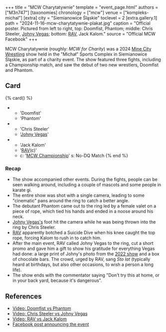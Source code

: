 +++
title = "MCW Charytatywnie"
template = "event_page.html"
authors = ["M3n747"]
[taxonomies]
chronology = ["mcw"]
venue = ["kompleks-michal"]
[extra]
city = "Siemianowice Śląskie"
toclevel = 2
[extra.gallery.1]
path = "2024-11-16-mcw-charytatywnie-plakat.jpg"
caption = "Official poster. Pictured from left to right, top: Doomfist, Phantom; middle: Chris Steeler, [Johny Vegas](@/w/johny-vegas.md); bottom: [RAV](@/w/rav.md), Jack Kalom."
source = "Official MCW Facebook"
+++

MCW Charytatywnie (roughly: _MCW for Charity_) was a 2024 [Mine City Wrestling](@/o/mcw.md) show held in the "Michał" Sports Complex in Siemianowice Śląskie, as part of a charity event. The show featured three fights, including a Championship match, and saw the debut of two new wrestlers, Doomfist and Phantom.

## Card

{% card() %}
- - 'Doomfist'
  - 'Phantom'
- - 'Chris Steeler'
  - '[Johny Vegas](@/w/johny-vegas.md)'
- - 'Jack Kalom'
  - '[RAV](@/w/rav.md)(c)'
  - c: '[MCW Championship](@/c/mcw-championship.md)'
    s: No-DQ Match
{% end %}

### Recap

* The show accompanied other events. During the fights, people can be seen walking around, including a couple of mascots and some people in karate gi.
* The entire show was shot with a single camera, leading to some "cinematic" pans around the ring to catch a better angle.
* The debutant Phantom came out to the ring led by a female valet on a piece of rope, which tied his hands and ended in a noose around his neck.
* [Johny Vegas's](@/w/johny-vegas.md) foot hit the camera while he was being thrown into the ring by Chris Steeler.
* [RAV](@/w/rav.md) apparently botched a Suicide Dive when his knee caught the top rope, forcing Kalom to rush in to catch him.
* After the main event, RAV called Johny Vegas to the ring, cut a short promo and gave him a gift to show his gratitude for everything Vegas had done: a large print of Johny's photo from the [2022 show](@/e/mcw/2022-10-15-mcw-charity-show.md) and a box of chocolate bars. The crowd, urged by RAV, sang _Sto lat_ (typically heard at birthdays, but also other occasions, to wish a person a long life).
* The show ends with the commentator saying "Don't try this at home, or in your back yard, because it's dangerous".

## References

* [Video: Doomfist vs Phantom](https://www.youtube.com/watch?v=NosWwenwHFU)
* [Video: Chris Steeler vs Johny Vegas](https://www.youtube.com/watch?v=Ifu69eMP_Q0)
* [Video: RAV vs Jack Kalom](https://www.youtube.com/watch?v=UVzZIEYymqk)
* [Facebook post announcing the event](https://www.facebook.com/minecitywrestling/posts/pfbid02RgeZnLCLQk99euChtiEaBtD7jfVWMFUjvYBzh8a7vXrxtnJyj19iU7KWXjMJZ1jdl)

